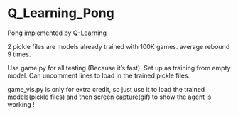 # Q_Learning_Pong
Pong implemented by Q-Learning

2 pickle files are models already trained with 100K games. average
rebound 9 times.

Use game.py for all testing.(Because it’s fast). Set up as training
from empty model. Can uncomment lines to load in the trained pickle
files.

game_vis.py is only for extra credit, so just use it to load the
trained models(pickle files) and then screen capture(gif) to show the
agent is working !
